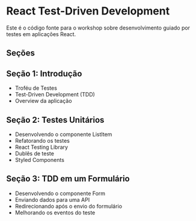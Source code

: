 # React Test-Driven Development

Este é o código fonte para o workshop sobre desenvolvimento guiado por testes em aplicações React.

## Seções

## Seção 1: Introdução

- Troféu de Testes
- Test-Driven Development (TDD)
- Overview da aplicação

## Seção 2: Testes Unitários

- Desenvolvendo o componente ListItem
- Refatorando os testes
- React Testing Library
- Dublês de teste
- Styled Components

## Seção 3: TDD em um Formulário

- Desenvolvendo o componente Form
- Enviando dados para uma API
- Redirecionando após o envio do formulário
- Melhorando os eventos do teste
